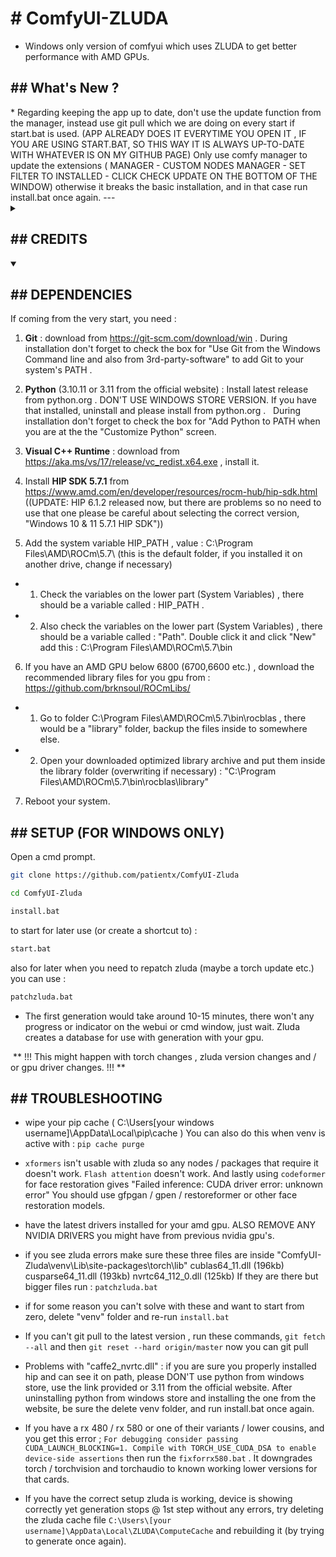 <h1># ComfyUI-ZLUDA</h1>

* Windows only version of comfyui which uses ZLUDA to get better performance with AMD GPUs.

<h2>## What's New ?</h2>
* Regarding keeping the app up to date, don't use the update function from the manager, instead use git pull which we are doing on every start if start.bat is used. (APP ALREADY DOES IT EVERYTIME YOU OPEN IT , IF YOU ARE USING START.BAT, SO THIS WAY IT IS ALWAYS UP-TO-DATE WITH WHATEVER IS ON MY GITHUB PAGE)  Only use comfy manager to update the extensions  ( MANAGER - CUSTOM NODES MANAGER - SET FILTER TO INSTALLED - CLICK CHECK UPDATE ON THE BOTTOM OF THE WINDOW) otherwise it breaks the basic installation, and in that case run install.bat once again.
---

<details>
 <summary><h2>## CREDITS</h2></summary>
 
- comfyui (https://github.com/comfyanonymous/ComfyUI)
- Zluda wiki from sdnext (https://github.com/vladmandic/automatic/wiki/ZLUDA)
- brknsoul for rocm libraries (https://github.com/brknsoul/ROCmLibs)
- lshqqytiger (https://github.com/lshqqytiger/ZLUDA)
- LeagueRaINi (https://github.com/LeagueRaINi/ComfyUI)
- ComfyUI-Manager (https://github.com/ltdrdata/ComfyUI-Manager)
 </details>

<details open>
 <summary><h2>## DEPENDENCIES</h2></summary>

If coming from the very start, you need :

1. **Git** : download from https://git-scm.com/download/win .
	During installation don't forget to check the box for "Use Git from the Windows Command line and also from 3rd-party-software" to add Git to your system's PATH .

2. **Python** (3.10.11 or 3.11 from the official website) : Install latest release from python.org .  DON'T USE WINDOWS STORE VERSION. If you have that installed, uninstall and please install from python.org .
	  During installation don't forget to check the box for "Add Python to PATH when you are at the the "Customize Python" screen.

3. **Visual C++ Runtime** : download from https://aka.ms/vs/17/release/vc_redist.x64.exe , install it.

4. Install **HIP SDK 5.7.1** from https://www.amd.com/en/developer/resources/rocm-hub/hip-sdk.html ((UPDATE: HIP 6.1.2 released now, but there are problems so no need to use that one please be careful about selecting the correct version, "Windows 10 & 11	5.7.1	HIP SDK"))

5.  Add the system variable HIP_PATH , value : C:\\Program Files\\AMD\\ROCm\\5.7\\ (this is the default folder, if you installed it on another drive, change if necessary)

- 	1. Check the variables on the lower part (System Variables) , there should be a variable called : HIP_PATH .
- 	2. Also check the variables on the lower part (System Variables) , there should be a variable called : "Path".	   Double click it and click "New" add this : C:\Program Files\AMD\ROCm\5.7\bin
	
6. If you have an AMD GPU below 6800 (6700,6600 etc.) , download the recommended library files for you gpu from : https://github.com/brknsoul/ROCmLibs/

- 	1. Go to folder C:\Program Files\AMD\ROCm\5.7\bin\rocblas , there would be a "library" folder, backup the files inside to somewhere else.
- 	2. Open your downloaded optimized library archive and put them inside the library folder (overwriting if necessary) : "C:\\Program Files\\AMD\\ROCm\\5.7\\bin\\rocblas\\library"

7. Reboot your system.
</details>

<h2>## SETUP (FOR WINDOWS ONLY)</h2>

Open a cmd prompt. 

```bash
git clone https://github.com/patientx/ComfyUI-Zluda
```
```bash
cd ComfyUI-Zluda
```
```bash
install.bat
```
to start for later use (or create a shortcut to) :
```bash
start.bat
```
also for later when you need to repatch zluda (maybe a torch update etc.) you can use :
```bash
patchzluda.bat
```
- The first generation would take around 10-15 minutes, there won't any progress or indicator on the webui or cmd window, just wait. Zluda creates a database for use with generation with your gpu.

 ** !!! This might happen with torch changes , zluda version changes and / or gpu driver changes. !!! **

<h2>## TROUBLESHOOTING</h2>

- wipe your pip cache ( C:\Users\[your windows username]\AppData\Local\pip\cache )
  You can also do this when venv is active with : ``` pip cache purge ```
  
- ```xformers``` isn't usable with zluda so any nodes / packages that require it doesn't work. ```Flash attention``` doesn't work. And lastly using ```codeformer``` for face restoration gives "Failed inference: CUDA driver error: unknown error" You should use gfpgan / gpen / restoreformer or other face restoration models.
  
- have the latest drivers installed for your amd gpu. ALSO REMOVE ANY NVIDIA DRIVERS you might have from previous nvidia gpu's.
- if you see zluda errors make sure these three files are inside "ComfyUI-Zluda\venv\Lib\site-packages\torch\lib\" 
   cublas64_11.dll (196kb) cusparse64_11.dll (193kb) nvrtc64_112_0.dll (125kb)
  If they are there but bigger files run : ``` patchzluda.bat ```
- if for some reason you can't solve with these and want to start from zero, delete "venv" folder and re-run ``` install.bat ```
- If you can't git pull to the latest version , run these commands, ``` git fetch --all ``` and then ``` git reset --hard origin/master ``` now you can git pull
- Problems with "caffe2_nvrtc.dll" : if you are sure you properly installed hip and can see it on path, please DON'T use python from windows store, use the link provided or 3.11 from the official website. After uninstalling python from windows store and installing the one from the website, be sure the delete venv folder, and run install.bat once again.
- If you have a rx 480 / rx 580 or one of their variants / lower cousins, and you get this error ; ``` For debugging consider passing CUDA_LAUNCH_BLOCKING=1. Compile with TORCH_USE_CUDA_DSA to enable device-side assertions ``` then run the ``` fixforrx580.bat ``` . It downgrades torch / torchvision and torchaudio to known working lower versions for that cards.
- If you have the correct setup zluda is working, device is showing correctly yet generation stops @ 1st step without any errors, try deleting the zluda cache file ``` C:\Users\[your username]\AppData\Local\ZLUDA\ComputeCache ``` and rebuilding it (by trying to generate once again).

